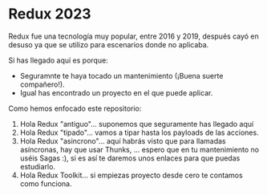 # Redux 2023

Redux fue una tecnología muy popular, entre 2016 y 2019, después cayó en desuso ya que se utilizo para escenarios donde no aplicaba.

Si has llegado aquí es porque:
  - Seguramnte te haya tocado un mantenimiento (¡Buena suerte compañero!).
  - Igual has encontrado un proyecto en el que puede aplicar.

Como hemos enfocado este repositorio:
  1. Hola Redux "antiguo"... suponemos que seguramente has llegado aquí
  2. Hola Redux "tipado"... vamos a tipar hasta los payloads de las acciones.
  3. Hola Redux "asincrono"... aquí habrás visto que para llamadas asíncronas, hay que usar Thunks, ... espero que en tu mantenimiento no uséis Sagas :), si es así te daremos unos enlaces para que puedas estudiarlo.
  4. Hola Redux Toolkit... si empiezas proyecto desde cero te contamos como funciona.
